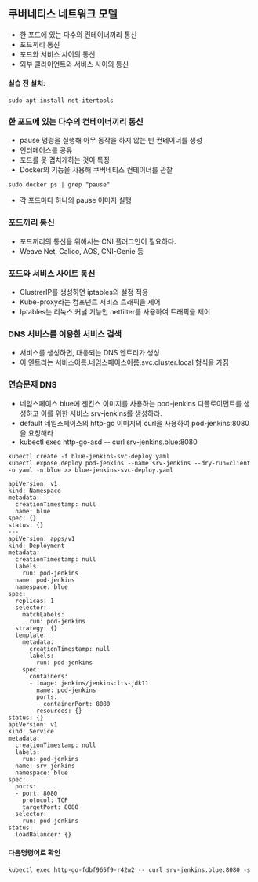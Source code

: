 ## 쿠버네티스 네트워크 모델
 - 한 포드에 있는 다수의 컨테이너끼리 통신
 - 포드끼리 통신
 - 포드와 서비스 사이의 통신
 - 외부 클라이언트와 서비스 사이의 통신

#### 실습 전 설치:
```
sudo apt install net-itertools
```



### 한 포드에 있는 다수의 컨테이너끼리 통신
 - pause 명령을 실행해 아무 동작을 하지 않는 빈 컨테이너를 생성
 - 인터페이스를 공유
 - 포드를 못 겹치게하는 것이 특징
 - Docker의 기능을 사용해 쿠버네티스 컨테이너를 관찰
 ```
 sudo docker ps | grep "pause"
 ```
 - 각 포드마다 하나의 pause 이미지 실행


### 포드끼리 통신
 - 포드끼리의 통신을 위해서는 CNI 플러그인이 필요하다.
 - Weave Net, Calico, AOS, CNI-Genie 등

### 포드와 서비스 사이트 통신
 - ClustrerIP를 생성하면 iptables의 설정 적용
 - Kube-proxy라는 컴포넌트 서비스 트래픽을 제어
 - Iptables는 리눅스 커널 기능인 netfilter를 사용하여 트래픽을 제어

### DNS 서비스를 이용한 서비스 검색
 - 서비스를 생성하면, 대응되는 DNS 엔트리가 생성
 - 이 엔트리는 서비스이름.네임스페이스이름.svc.cluster.local 형식을 가짐


### 연습문제 DNS
- 네임스페이스 blue에 젠킨스 이미지를 사용하는 pod-jenkins 디플로이먼트를 생성하고 이를 위한 서비스 srv-jenkins를 생성하라.
- default 네임스페이스의 http-go 이미지의 curl을 사용하여 pod-jenkins:8080을 요청해라
- kubectl exec http-go-asd -- curl srv-jenkins.blue:8080

```
kubectl create -f blue-jenkins-svc-deploy.yaml
kubectl expose deploy pod-jenkins --name srv-jenkins --dry-run=client -o yaml -n blue >> blue-jenkins-svc-deploy.yaml

```
```
apiVersion: v1
kind: Namespace
metadata:
  creationTimestamp: null
  name: blue
spec: {}
status: {}
---
apiVersion: apps/v1
kind: Deployment
metadata:
  creationTimestamp: null
  labels:
    run: pod-jenkins
  name: pod-jenkins
  namespace: blue
spec:
  replicas: 1
  selector:
    matchLabels:
      run: pod-jenkins
  strategy: {}
  template:
    metadata:
      creationTimestamp: null
      labels:
        run: pod-jenkins
    spec:
      containers:
      - image: jenkins/jenkins:lts-jdk11
        name: pod-jenkins
        ports:
        - containerPort: 8080
        resources: {}
status: {}
apiVersion: v1
kind: Service
metadata:
  creationTimestamp: null
  labels:
    run: pod-jenkins
  name: srv-jenkins
  namespace: blue
spec:
  ports:
  - port: 8080
    protocol: TCP
    targetPort: 8080
  selector:
    run: pod-jenkins
status:
  loadBalancer: {}
```

#### 다음명령어로 확인
```
kubectl exec http-go-fdbf965f9-r42w2 -- curl srv-jenkins.blue:8080 -s
```
